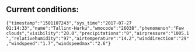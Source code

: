## Current conditions: 
 ``` {"timestamp":"1501107243","sys_time":"2017-07-27 01:14:33","name":"Tallinn-Harku","wmocode":"26038","phenomenon":"Few clouds","visibility":"20.0","precipitations":"0","airpressure":"1005.1","relativehumidity":"97","airtemperature":"14.2","winddirection":"29","windspeed":"1.7","windspeedmax":"2.6"} ```
